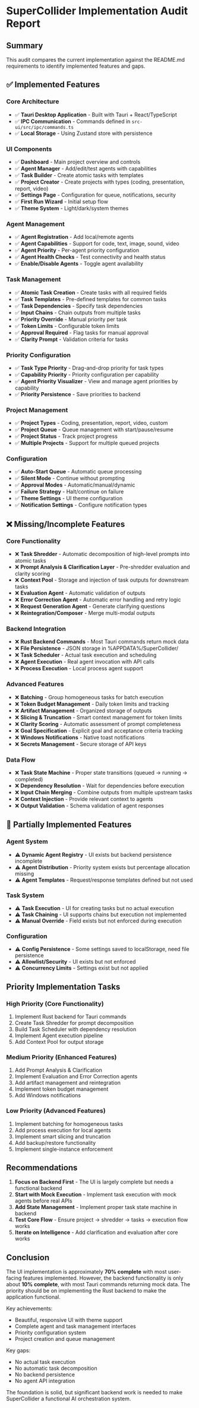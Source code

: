 # SuperCollider Implementation Audit Report

## Summary
This audit compares the current implementation against the README.md requirements to identify implemented features and gaps.

## ✅ Implemented Features

### Core Architecture
- ✅ **Tauri Desktop Application** - Built with Tauri + React/TypeScript
- ✅ **IPC Communication** - Commands defined in `src-ui/src/ipc/commands.ts`
- ✅ **Local Storage** - Using Zustand store with persistence

### UI Components
- ✅ **Dashboard** - Main project overview and controls
- ✅ **Agent Manager** - Add/edit/test agents with capabilities
- ✅ **Task Builder** - Create atomic tasks with templates
- ✅ **Project Creator** - Create projects with types (coding, presentation, report, video)
- ✅ **Settings Page** - Configuration for queue, notifications, security
- ✅ **First Run Wizard** - Initial setup flow
- ✅ **Theme System** - Light/dark/system themes

### Agent Management
- ✅ **Agent Registration** - Add local/remote agents
- ✅ **Agent Capabilities** - Support for code, text, image, sound, video
- ✅ **Agent Priority** - Per-agent priority configuration
- ✅ **Agent Health Checks** - Test connectivity and health status
- ✅ **Enable/Disable Agents** - Toggle agent availability

### Task Management
- ✅ **Atomic Task Creation** - Create tasks with all required fields
- ✅ **Task Templates** - Pre-defined templates for common tasks
- ✅ **Task Dependencies** - Specify task dependencies
- ✅ **Input Chains** - Chain outputs from multiple tasks
- ✅ **Priority Override** - Manual priority per task
- ✅ **Token Limits** - Configurable token limits
- ✅ **Approval Required** - Flag tasks for manual approval
- ✅ **Clarity Prompt** - Validation criteria for tasks

### Priority Configuration
- ✅ **Task Type Priority** - Drag-and-drop priority for task types
- ✅ **Capability Priority** - Priority configuration per capability
- ✅ **Agent Priority Visualizer** - View and manage agent priorities by capability
- ✅ **Priority Persistence** - Save priorities to backend

### Project Management
- ✅ **Project Types** - Coding, presentation, report, video, custom
- ✅ **Project Queue** - Queue management with start/pause/resume
- ✅ **Project Status** - Track project progress
- ✅ **Multiple Projects** - Support for multiple queued projects

### Configuration
- ✅ **Auto-Start Queue** - Automatic queue processing
- ✅ **Silent Mode** - Continue without prompting
- ✅ **Approval Modes** - Automatic/manual/dynamic
- ✅ **Failure Strategy** - Halt/continue on failure
- ✅ **Theme Settings** - UI theme configuration
- ✅ **Notification Settings** - Configure notification types

## ❌ Missing/Incomplete Features

### Core Functionality
- ❌ **Task Shredder** - Automatic decomposition of high-level prompts into atomic tasks
- ❌ **Prompt Analysis & Clarification Layer** - Pre-shredder evaluation and clarity scoring
- ❌ **Context Pool** - Storage and injection of task outputs for downstream tasks
- ❌ **Evaluation Agent** - Automatic validation of outputs
- ❌ **Error Correction Agent** - Automatic error handling and retry logic
- ❌ **Request Generation Agent** - Generate clarifying questions
- ❌ **Reintegration/Composer** - Merge multi-modal outputs

### Backend Integration
- ❌ **Rust Backend Commands** - Most Tauri commands return mock data
- ❌ **File Persistence** - JSON storage in %APPDATA%/SuperCollider/
- ❌ **Task Scheduler** - Actual task execution and scheduling
- ❌ **Agent Execution** - Real agent invocation with API calls
- ❌ **Process Execution** - Local process agent support

### Advanced Features
- ❌ **Batching** - Group homogeneous tasks for batch execution
- ❌ **Token Budget Management** - Daily token limits and tracking
- ❌ **Artifact Management** - Organized storage of outputs
- ❌ **Slicing & Truncation** - Smart context management for token limits
- ❌ **Clarity Scoring** - Automatic assessment of prompt completeness
- ❌ **Goal Specification** - Explicit goal and acceptance criteria tracking
- ❌ **Windows Notifications** - Native toast notifications
- ❌ **Secrets Management** - Secure storage of API keys

### Data Flow
- ❌ **Task State Machine** - Proper state transitions (queued → running → completed)
- ❌ **Dependency Resolution** - Wait for dependencies before execution
- ❌ **Input Chain Merging** - Combine outputs from multiple upstream tasks
- ❌ **Context Injection** - Provide relevant context to agents
- ❌ **Output Validation** - Schema validation of agent responses

## 🔧 Partially Implemented Features

### Agent System
- ⚠️ **Dynamic Agent Registry** - UI exists but backend persistence incomplete
- ⚠️ **Agent Distribution** - Priority system exists but percentage allocation missing
- ⚠️ **Agent Templates** - Request/response templates defined but not used

### Task System
- ⚠️ **Task Execution** - UI for creating tasks but no actual execution
- ⚠️ **Task Chaining** - UI supports chains but execution not implemented
- ⚠️ **Manual Override** - Field exists but not enforced during execution

### Configuration
- ⚠️ **Config Persistence** - Some settings saved to localStorage, need file persistence
- ⚠️ **Allowlist/Security** - UI exists but not enforced
- ⚠️ **Concurrency Limits** - Settings exist but not applied

## Priority Implementation Tasks

### High Priority (Core Functionality)
1. Implement Rust backend for Tauri commands
2. Create Task Shredder for prompt decomposition
3. Build Task Scheduler with dependency resolution
4. Implement Agent execution pipeline
5. Add Context Pool for output storage

### Medium Priority (Enhanced Features)
1. Add Prompt Analysis & Clarification
2. Implement Evaluation and Error Correction agents
3. Add artifact management and reintegration
4. Implement token budget management
5. Add Windows notifications

### Low Priority (Advanced Features)
1. Implement batching for homogeneous tasks
2. Add process execution for local agents
3. Implement smart slicing and truncation
4. Add backup/restore functionality
5. Implement single-instance enforcement

## Recommendations

1. **Focus on Backend First** - The UI is largely complete but needs a functional backend
2. **Start with Mock Execution** - Implement task execution with mock agents before real APIs
3. **Add State Management** - Implement proper task state machine in backend
4. **Test Core Flow** - Ensure project → shredder → tasks → execution flow works
5. **Iterate on Intelligence** - Add clarification and evaluation after core works

## Conclusion

The UI implementation is approximately **70% complete** with most user-facing features implemented. However, the backend functionality is only about **10% complete**, with most Tauri commands returning mock data. The priority should be on implementing the Rust backend to make the application functional.

Key achievements:
- Beautiful, responsive UI with theme support
- Complete agent and task management interfaces
- Priority configuration system
- Project creation and queue management

Key gaps:
- No actual task execution
- No automatic task decomposition
- No backend persistence
- No agent API integration

The foundation is solid, but significant backend work is needed to make SuperCollider a functional AI orchestration system.
